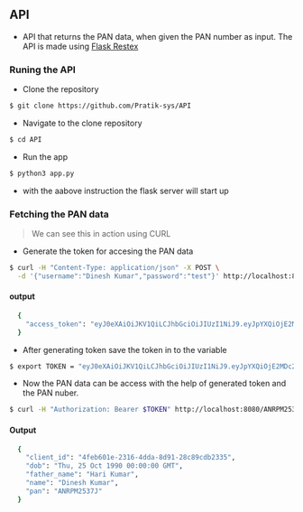  ## API 

- API that returns the PAN data, when given the PAN number as input. The API is made using [Flask Restex](https://flask-restx.readthedocs.io/en/latest/quickstart.html)

###  Runing the API 

- Clone the repository 

```bash
$ git clone https://github.com/Pratik-sys/API
```

- Navigate to  the clone repository 
```bash
$ cd API
```
- Run the app 

```bash
$ python3 app.py
```

- with the aabove instruction the flask server will start up 

### Fetching the PAN data 

> We can see this in action using CURL

- Generate the token for accesing the PAN data 

```bash
$ curl -H "Content-Type: application/json" -X POST \
  -d '{"username":"Dinesh Kumar","password":"test"}' http://localhost:8080/login
```

#### output 

```bash
  {
    "access_token": "eyJ0eXAiOiJKV1QiLCJhbGciOiJIUzI1NiJ9.eyJpYXQiOjE2MDc2OTIwMjEsIm5iZiI6MTYwNzY5MjAyMSwianRpIjoiYWQ3OTEyNDgtNWIwMi00NWQ3LWI3YTItZGE1NDk0MjZmNTY1IiwiZXhwIjoxNjA3NjkyOTIxLCJpZGVudGl0eSI6IkRpbmVzaCBLdW1hciIsImZyZXNoIjpmYWxzZSwidHlwZSI6ImFjY2VzcyJ9.ehkwJB4lWM9_ZbIwC9chXDJ1qqgMjCx46A9fVpLAmWo"
  }

```
- After generating token save the token in to the variable


```bash
$ export TOKEN = "eyJ0eXAiOiJKV1QiLCJhbGciOiJIUzI1NiJ9.eyJpYXQiOjE2MDc2OTIwMjEsIm5iZiI6MTYwNzY5MjAyMSwianRpIjoiYWQ3OTEyNDgtNWIwMi00NWQ3LWI3YTItZGE1NDk0MjZmNTY1IiwiZXhwIjoxNjA3NjkyOTIxLCJpZGVudGl0eSI6IkRpbmVzaCBLdW1hciIsImZyZXNoIjpmYWxzZSwidHlwZSI6ImFjY2VzcyJ9.ehkwJB4lWM9_ZbIwC9chXDJ1qqgMjCx46A9fVpLAmWo"
```

- Now the PAN data can be access with the help of generated token and the PAN nuber. 


```bash 
$ curl -H "Authorization: Bearer $TOKEN" http://localhost:8080/ANRPM2537J
```

#### Output

```bash 
  {
    "client_id": "4feb601e-2316-4dda-8d91-28c89cdb2335",
    "dob": "Thu, 25 Oct 1990 00:00:00 GMT",
    "father_name": "Hari Kumar",
    "name": "Dinesh Kumar",
    "pan": "ANRPM2537J"
  }
```